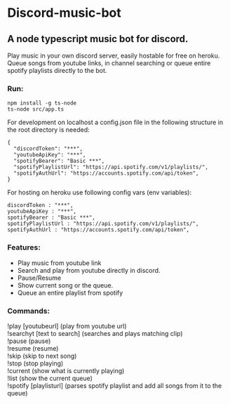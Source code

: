 # Discord-music-bot

## A node typescript music bot for discord.

Play music in your own discord server, easily hostable for free on heroku.  
Queue songs from youtube links, in channel searching or queue entire spotify playlists directly to the bot.

### Run:

`npm install -g ts-node`  
`ts-node src/app.ts`

For development on localhost a config.json file in the following structure in the root directory is needed:

```
{
  "discordToken": "***",
  "youtubeApiKey": "***",
  "spotifyBearer": "Basic ***",
  "spotifyPlaylistUrl": "https://api.spotify.com/v1/playlists/",
  "spotifyAuthUrl": "https://accounts.spotify.com/api/token",
}
```

For hosting on heroku use following config vars (env variables):

```
discordToken : "***",
youtubeApiKey : "***",
spotifyBearer : "Basic ***",
spotifyPlaylistUrl : "https://api.spotify.com/v1/playlists/",
spotifyAuthUrl : "https://accounts.spotify.com/api/token",
```

### Features:

- Play music from youtube link
- Search and play from youtube directly in discord.
- Pause/Resume
- Show current song or the queue.
- Queue an entire playlist from spotify

### Commands:  
!play [youtubeurl] (play from youtube url)  
!searchyt [text to search] (searches and plays matching clip)  
!pause (pause)  
!resume (resume)  
!skip (skip to next song)  
!stop (stop playing)  
!current (show what is currently playing)  
!list (show the current queue)  
!spotify [playlisturl] (parses spotify playlist and add all songs from it to the queue)
